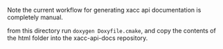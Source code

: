 Note the current workflow for generating xacc api documentation is completely manual.

from this directory run `doxygen Doxyfile.cmake`, and copy the contents of
the html folder into the xacc-api-docs repository. 